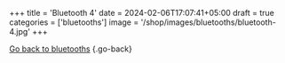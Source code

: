 +++
title = 'Bluetooth 4'
date = 2024-02-06T17:07:41+05:00
draft = true
categories = ['bluetooths']
image = '/shop/images/bluetooths/bluetooth-4.jpg'
+++


[Go back to bluetooths](/shop/categories/bluetooths/)
{.go-back}